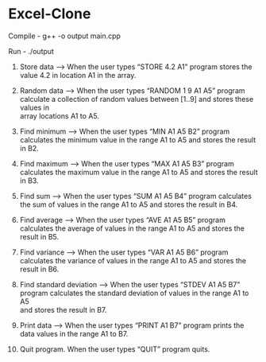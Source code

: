 # Excel-Clone

Compile - g++ -o output main.cpp

Run     - ./output

1) Store	data --> When	the	user	types	“STORE 4.2	A1”	program	stores	the	
value	4.2	in	location	A1 in	the	array.

2) Random	data --> When	the	user	types	“RANDOM 1	9	A1	A5”	program		
calculate	a	collection	of	random	values	between	[1..9]	and	stores these	values	in	
array	locations	A1	to	A5.		

3) Find	minimum --> When	the	user	types	“MIN	A1	A5 B2”	program		
calculates	the	minimum	value	in	the	range	A1	to	A5	and	stores	the	result	in	B2.

4) Find	maximum -->	When	the	user	types	“MAX	A1	A5 B3”	program
calculates	the	maximum	value	in	the	range	A1	to	A5	and	stores	the	result	in	B3.

5) Find	sum --> When	the	user	types	“SUM	A1	A5 B4”	program	calculates	
the	sum	of	values	in	the	range	A1	to	A5	and	stores	the	result	in	B4.

6) Find	average -->	When	the	user	types	“AVE	A1	A5 B5”	program		
calculates	the	average of	values	in	the	range	A1	to	A5	and	stores	the	result	in	B5.

7) Find	variance  -->	When	the	user	types	“VAR	A1	A5 B6”	program	
calculates	the	variance	of	values	in	the	range	A1	to	A5	and	stores	the	result	in	B6.

8) Find	standard	deviation --> When	the	user	types	“STDEV A1	A5 B7”	
program calculates	the	standard	deviation	of	values	in	the	range	A1	to	A5	
and	stores	the	result	in	B7.

9) Print data --> When	the	user	types	“PRINT	A1	B7”	program	prints the	
data	values	in	the	range	A1	to	B7.

10) Quit	program.	When	the	user	types	“QUIT”	program	quits.
